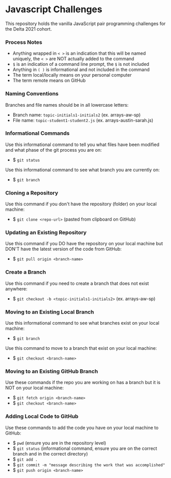 # Javascript Challenges

This repository holds the vanilla JavaScript pair programming challenges for the Delta 2021 cohort.

### Process Notes
- Anything wrapped in `< >` is an indication that this will be named uniquely, the `< >` are NOT actually added to the command
- `$` is an indication of a command line prompt, the `$` is not included
- Anything in `( )` is informational and not included in the command
- The term local/locally means on your personal computer
- The term remote means on GitHub


### Naming Conventions
Branches and file names should be in all lowercase letters:
- Branch name: `topic-initials1-initials2` (ex. arrays-aw-sp)
- File name: `topic-student1-student2.js` (ex. arrays-austin-sarah.js)


### Informational Commands
Use this informational command to tell you what files have been modified and what phase of the git process you are on:  
- $ `git status`  

Use this informational command to see what branch you are currently on:  
- $ `git branch`


### Cloning a Repository
Use this command if you don't have the repository (folder) on your local machine:   
- $ `git clone <repo-url>` (pasted from clipboard on GitHub)


### Updating an Existing Repository
Use this command if you DO have the repository on your local machine but DON'T have the latest version of the code from GitHub:  
- $ `git pull origin <branch-name>`


### Create a Branch
Use this command if you need to create a branch that does not exist anywhere:  
- $ `git checkout -b <topic-initials1-initials2>` (ex. arrays-aw-sp)


### Moving to an Existing Local Branch
Use this informational command to see what branches exist on your local machine:  
- $ `git branch` 

Use this command to move to a branch that exist on your local machine:  
- $ `git checkout <branch-name>`  


### Moving to an Existing GitHub Branch
Use these commands if the repo you are working on has a branch but it is NOT on your local machine:  
- $ `git fetch origin <branch-name>`
- $ `git checkout <branch-name>`


### Adding Local Code to GitHub
Use these commands to add the code you have on your local machine to GitHub:  
- $ `pwd` (ensure you are in the repository level) 
- $ `git status` (informational command, ensure you are on the correct branch and in the correct directory)
- $ `git add .`
- $ `git commit -m "message describing the work that was accomplished"`
- $ `git push origin <branch-name>`
